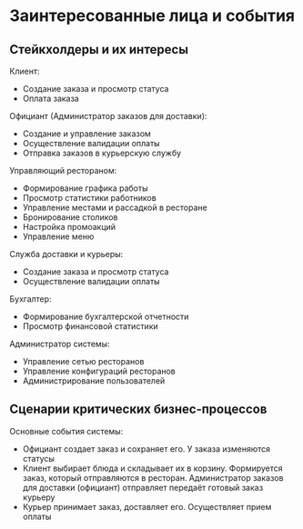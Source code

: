 # Заинтересованные лица и события

## Cтейкхолдеры и их интересы

Клиент:
- Создание заказа и просмотр статуса
- Оплата заказа

Официант (Администратор заказов для доставки):
- Создание и управление заказом
- Осуществление валидации оплаты
- Отправка заказов в курьерскую службу

Управляющий рестораном:
- Формирование графика работы
- Просмотр статистики работников
- Управление местами и рассадкой в ресторане
- Бронирование столиков
- Настройка промоакций
- Управление меню

Служба доставки и курьеры:
- Создание заказа и просмотр статуса
- Осуществление валидации оплаты

Бухгалтер:
- Формирование бухгалтерской отчетности
- Просмотр финансовой статистики

Администратор системы:
- Управление сетью ресторанов
- Управление конфигураций ресторанов
- Администрирование пользователей



## Сценарии критических бизнес-процессов

Основные события системы:
- Официант создает заказ и сохраняет его. У заказа изменяются статусы
- Клиент выбирает блюда и складывает их в корзину. Формируется заказ, который отправляются в ресторан. Администратор заказов для доставки (официант) отправляет передаёт готовый заказ курьеру
- Курьер принимает заказ, доставляет его. Осуществляет прием оплаты
